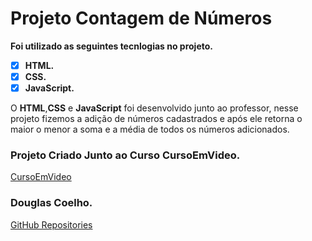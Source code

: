 # Projeto Contagem de Números

**Foi utilizado as seguintes tecnlogias no projeto.**

- [x] **HTML.**
- [x] **CSS.**
- [x] **JavaScript.**

O **HTML**,**CSS** e **JavaScript** foi desenvolvido junto ao professor, nesse projeto fizemos a adição de números cadastrados e após ele retorna o maior o menor a soma e a média de todos os números adicionados.

### Projeto Criado Junto ao Curso CursoEmVideo.
[CursoEmVideo](https://www.cursoemvideo.com/course/javascript/)

### Douglas Coelho.
[GitHub Repositories](https://github.com/douglasruuan?tab=repositories)